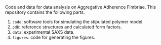 Code and data for data analysis on Aggregative Adherence Fimbriae. This repository contains the following parts.

1. <code>code</code>: software tools for simulating the stipulated polymer model.
2. <code>pdb</code>: reference structures and calculated form factors.
3. <code>data</code>: experimental SAXS data.
4. <code>figures</code>: code for generating the figures.
